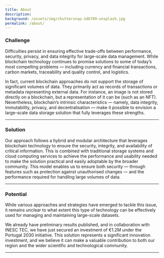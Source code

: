 ```yaml
---
title: About
description:
background: /assets/img/chuttersnap-146799-unsplash.jpg
permalink: /about/
---
```


### Challenge

Difficulties persist in ensuring effective trade-offs between performance, security, privacy, and data integrity for large-scale data management.  While blockchain technology continues to promise solutions to some of today’s most compelling problems — including currency and financial transactions, carbon markets, traceability and quality control, and logistics. 

In fact, current blockchain approaches do not support the storage of significant volumes of data. They primarily act as records of transactions or metadata representing external data. For instance, an image is not stored directly on a blockchain, but a representation of it can be (such as an NFT). Nevertheless, blockchain’s intrinsic characteristics — namely, data integrity, immutability, privacy, and decentralisation — make it possible to envision a large-scale data storage solution that fully leverages these strengths.

---
### Solution

Our approach follows a hybrid and modular architecture that leverages blockchain technology to ensure the security, integrity, and availability of critical information. This is combined with traditional storage systems and cloud computing services to achieve the performance and usability needed to make the solution practical and easily adoptable by the broader community. This model enables us to ensure both security — through features such as protection against unauthorised changes — and the performance required for handling large volumes of data.

---
### Potential

While various approaches and strategies have emerged to tackle this issue, it remains unclear to what extent this type of technology can be effectively used for managing and maintaining large-scale datasets. 

We already have preliminary results published, and in collaboration with INESC TEC, we have just secured an investment of €1.2M under the Portugal 2030 initiative. This solution represents a significant innovation investment, and we believe it can make a valuable contribution to both our region and the wider scientific and technological community.

--- 
